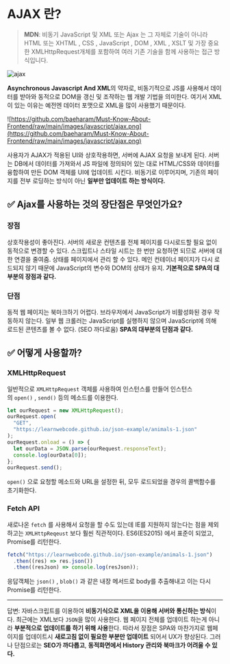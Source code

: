 # AJAX 란?

> **MDN**: 비동기 JavaScript 및 XML 또는 Ajax 는 그 자체로 기술이 아니라 HTML 또는 XHTML , CSS , JavaScript , DOM , XML , XSLT 및 가장 중요한 XMLHttpRequest개체를 포함하여 여러 기존 기술을 함께 사용하는 접근 방식입니다.

![ajax](https://user-images.githubusercontent.com/72030487/220594695-b55bbfeb-c5b1-404c-8f4c-58b823a763d6.png)

**Asynchronous Javascript And XML**의 약자로, 비동기적으로 JS를 사용해서 데이터를 받아와 동적으로 DOM을 갱신 및 조작하는 웹 개발 기법을 의미한다. 여기서 XML이 있는 이유는 예전엔 데이터 포맷으로 XML을 많이 사용했기 때문이다.

![https://github.com/baeharam/Must-Know-About-Frontend/raw/main/images/javascript/ajax.png](https://github.com/baeharam/Must-Know-About-Frontend/raw/main/images/javascript/ajax.png)

사용자가 AJAX가 적용된 UI와 상호작용하면, 서버에 AJAX 요청을 보내게 된다. 서버는 DB에서 데이터를 가져와서 JS 파일에 정의되어 있는 대로 HTML/CSS와 데이터를 융합하여 만든 DOM 객체를 UI에 업데이트 시킨다. 비동기로 이루어지며, 기존의 페이지를 전부 로딩하는 방식이 아닌 **일부만 업데이트 하는 방식이다.**

## ✅ Ajax를 사용하는 것의 장단점은 무엇인가요?

### 장점

상호작용성이 좋아진다. 서버의 새로운 컨텐츠를 전체 페이지를 다시로드할 필요 없이 동적으로 변경할 수 있다.
스크립트나 스타일 시트는 한 번만 요청하면 되므로 서버에 대한 연결을 줄여줌.
상태를 페이지에서 관리 할 수 있다. 메인 컨테이너 페이지가 다시 로드되지 않기 때문에 JavaScript의 변수와 DOM의 상태가 유지.
**기본적으로 SPA의 대부분의 장점과 같다.**

### 단점

동적 웹 페이지는 북마크하기 어렵다.
브라우저에서 JavaScript가 비활성화된 경우 작동하지 않는다.
일부 웹 크롤러는 JavaScript를 실행하지 않으며 JavaScript에 의해 로드된 콘텐츠를 볼 수 없다. (SEO 까다로움)
**SPA의 대부분의 단점과 같다.**

## ✅ 어떻게 사용할까?

### **XMLHttpRequest**

일반적으로 `XMLHttpRequest` 객체를 사용하여 인스턴스를 만들어 인스턴스의 `open()` , `send()` 등의 메소드를 이용한다.

```jsx
let ourRequest = new XMLHttpRequest();
ourRequest.open(
  "GET",
  "https://learnwebcode.github.io/json-example/animals-1.json"
);
ourRequest.onload = () => {
  let ourData = JSON.parse(ourRequest.responseText);
  console.log(ourData[0]);
};
ourRequest.send();
```

`open()` 으로 요청할 메소드와 URL을 설정한 뒤, 모두 로드되었을 경우의 콜백함수를 초기화한다.

### **Fetch API**

새로나온 `fetch` 를 사용해서 요청을 할 수도 있는데 IE를 지원하지 않는다는 점을 제외하고는 `XMLHttpReqeust` 보다 훨씬 직관적이다. ES6(ES2015) 에서 표준이 되었고, Promise를 리턴한다.

```jsx
fetch("https://learnwebcode.github.io/json-example/animals-1.json")
  .then((res) => res.json())
  .then((resJson) => console.log(resJson));
```

응답객체는 `json()` , `blob()` 과 같은 내장 메서드로 body를 추출해내고 이는 다시 Promise를 리턴한다.

---

답변:
자바스크립트를 이용하여 **비동기식으로 XML을 이용해 서버와 통신하는 방식**이다. 최근에는 XML보다 `JSON`을 많이 사용한다.
웹 페이지 전체를 업데이트 하는게 아니라 **부분적으로 업데이트를 하기 위해 사용**한다. 따라서 장점은 SPA와 마찬가지로 웹페이지를 업데이트시 **새로고침 없이 필요한 부분만 업데이트** 되어서 UX가 향상된다.
그러나 단점으로는 **SEO가 까다롭고**, **동적화면에서 History 관리와 북마크가 어려울 수 있다.**

